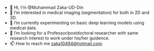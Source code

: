 - 👋 Hi, I’m @Muhammad Zaka-UD-Din
- 👀 I’m interested in medical imaging (segmentation) for both in 2D and 3D.
- 🌱 I’m currently experimenting on basic deep learning models using medical data.
- 💞️ I’m looking for a Professor/postdoctoral researcher with same research interest to work under his/her guidence.
- 📫 How to reach me zaka10494@hotmail.com.

<!---
ZAKAUDD/ZAKAUDD is a ✨ special ✨ repository because its `README.md` (this file) appears on your GitHub profile.
You can click the Preview link to take a look at your changes.
--->
